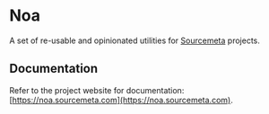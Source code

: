 Noa
===

A set of re-usable and opinionated utilities for
[Sourcemeta](https://www.sourcemeta.com) projects.

Documentation
-------------

Refer to the project website for documentation:
[https://noa.sourcemeta.com](https://noa.sourcemeta.com).

